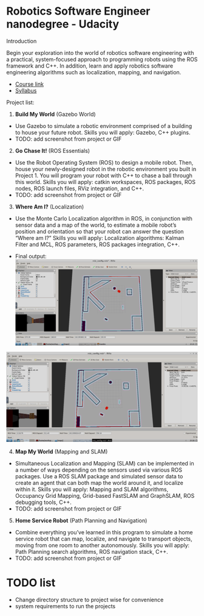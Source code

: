 # Robotics Software Engineer nanodegree - Udacity

Introduction

Begin your exploration into the world of robotics software engineering with a practical, system-focused approach to programming robots using the ROS framework and C++. In addition, learn and apply robotics software engineering algorithms such as localization, mapping, and navigation.

- [Course link](https://www.udacity.com/course/robotics-software-engineer--nd209)
- [Syllabus](https://d20vrrgs8k4bvw.cloudfront.net/documents/en-US/nd209_Robo_syllabus_v2.pdf)

Project list:
1. **Build My World** (Gazebo World)
- Use Gazebo to simulate a robotic environment comprised of a building to house your future robot. Skills you will apply: Gazebo, C++ plugins.
- TODO: add screenshot from project or GIF
2. **Go Chase It!** (ROS Essentials)
- Use the Robot Operating System (ROS) to design a mobile robot. Then, house your newly-designed robot in the robotic environment you built in Project 1. You will program your robot with C++ to chase a ball through this world. Skills you will apply: catkin workspaces, ROS packages, ROS nodes, ROS launch files, RViz integration, and C++.
- TODO: add screenshot from project or GIF
3. **Where Am I?** (Localization)
- Use the Monte Carlo Localization algorithm in ROS, in conjunction with sensor data and a map of the world, to estimate a mobile robot’s position and orientation so that your robot can answer the question “Where am I?” Skills you will apply: Localization algorithms: Kalman Filter and MCL, ROS parameters, ROS packages integration, C++.

- Final output:
![image1](https://github.com/kvnptl/robo_nd/blob/master/project4_where_am_I_screenshots/1.png)

![image2](https://github.com/kvnptl/robo_nd/blob/master/project4_where_am_I_screenshots/2.png)


4. **Map My World** (Mapping and SLAM)
- Simultaneous Localization and Mapping (SLAM) can be implemented in a number of ways depending on the sensors used via various ROS packages. Use a ROS SLAM package and simulated sensor data to create an agent that can both map the world around it, and localize within it. Skills you will apply: Mapping and SLAM algorithms, Occupancy Grid Mapping, Grid-based FastSLAM and GraphSLAM, ROS debugging tools, C++.
- TODO: add screenshot from project or GIF
5. **Home Service Robot** (Path Planning and Navigation)
- Combine everything you’ve learned in this program to simulate a home service robot that can map, localize, and navigate to transport objects, moving from one room to another autonomously. Skills you will apply: Path Planning search algorithms, ROS navigation stack, C++.
- TODO: add screenshot from project or GIF


# TODO list
- Change directory structure to project wise for convenience
- system requirements to run the projects

